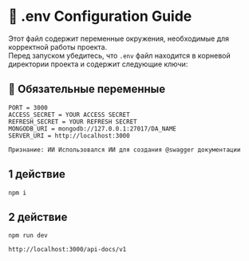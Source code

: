 # 📄 .env Configuration Guide
Этот файл содержит переменные окружения, необходимые для корректной работы проекта.  
Перед запуском убедитесь, что `.env` файл находится в корневой директории проекта и содержит следующие ключи:

## 🔑 Обязательные переменные

```env
PORT = 3000
ACCESS_SECRET = YOUR ACCESS SECRET
REFRESH_SECRET = YOUR REFRESH SECRET
MONGODB_URI = mongodb://127.0.0.1:27017/DA_NAME
SERVER_URI = http://localhost:3000
```

`Признание: ИИ Использовался ИИ для создания @swagger документации`

## 1 действие
`npm i`

## 2 действие
`npm run dev`

`http://localhost:3000/api-docs/v1`
